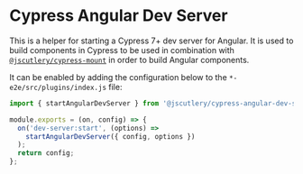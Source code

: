 # Cypress Angular Dev Server

This is a helper for starting a Cypress 7+ dev server for Angular.
It is used to build components in Cypress to be used in combination with [`@jscutlery/cypress-mount`](https://github.com/jscutlery/test-utils/tree/main/packages/cypress-mount) in order to build Angular components.

It can be enabled by adding the configuration below to the `*-e2e/src/plugins/index.js` file:

```ts
import { startAngularDevServer } from '@jscutlery/cypress-angular-dev-server';

module.exports = (on, config) => {
  on('dev-server:start', (options) =>
    startAngularDevServer({ config, options })
  );
  return config;
};
```
